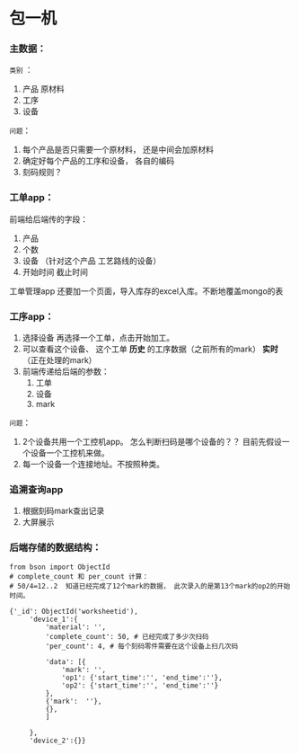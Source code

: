 # 包一机


### 主数据： 

`类别` ：
1. 产品  原材料
2. 工序
3. 设备


`问题`： 
1. 每个产品是否只需要一个原材料， 还是中间会加原材料
2. 确定好每个产品的工序和设备， 各自的编码
3. 刻码规则？

### 工单app：
前端给后端传的字段：
1. 产品
2. 个数
3. 设备  （针对这个产品 工艺路线的设备）
4. 开始时间 截止时间

工单管理app  还要加一个页面，导入库存的excel入库。不断地覆盖mongo的表

### 工序app：
1. 选择设备 再选择一个工单，点击开始加工。
2. 可以查看这个设备、 这个工单 **历史** 的工序数据（之前所有的mark） **实时** （正在处理的mark）
3. 前端传递给后端的参数：
    1. 工单
    2. 设备
    3. mark


`问题`：
1. 2个设备共用一个工控机app。 怎么判断扫码是哪个设备的？？   目前先假设一个设备一个工控机来做。
2. 每一个设备一个连接地址。不按照种类。



### 追溯查询app
1. 根据刻码mark查出记录
2. 大屏展示


### 后端存储的数据结构：
```
from bson import ObjectId
# complete_count 和 per_count 计算：
# 50/4=12..2  知道已经完成了12个mark的数据， 此次录入的是第13个mark的op2的开始时间。

{'_id': ObjectId('worksheetid'),
     'device_1':{
         'material': '',
         'complete_count': 50, # 已经完成了多少次扫码
         'per_count': 4, # 每个刻码零件需要在这个设备上扫几次码

         'data': [{
             'mark': '',
             'op1': {'start_time':'', 'end_time':''},
             'op2': {'start_time':'', 'end_time':''}
         },
         {'mark':  ''},
         {},
         ]

     },
     'device_2':{}}

```
